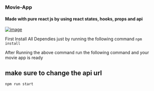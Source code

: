 ### Movie-App

#### Made with pure react js by using react states, hooks, props and api

<a href="https://react-movie-app-yash.netlify.app/">

![image](https://user-images.githubusercontent.com/61585443/156831015-865b1fea-cc66-4e46-899e-d750abc9e6cc.png)
  
 </a>


First Install All Dependies just by running the following command
```npm install```

After Running the above command run the following command and your movie app is ready 
## make sure to change the api url

``` npm run start ```

